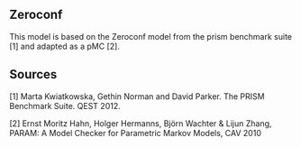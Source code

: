 Zeroconf
--------------------------------

This model is based on the Zeroconf model from the prism benchmark suite [1] and adapted as a pMC [2].

Sources
---------
[1] Marta Kwiatkowska, Gethin Norman and David Parker. The PRISM Benchmark Suite. QEST 2012.

[2] Ernst Moritz Hahn, Holger Hermanns, Björn Wachter & Lijun Zhang, PARAM: A Model Checker for Parametric Markov Models, CAV 2010
